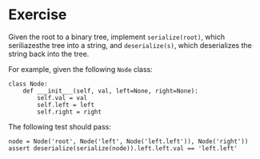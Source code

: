 # Exercise

Given the root to a binary tree, implement `serialize(root)`, which seriliazesthe tree into a string, and `deserialize(s)`, which deserializes the string back into the tree.

For example, given the following `Node` class:

```python3
class Node:
	def ___init___(self, val, left=None, right=None):
		self.val = val
		self.left = left
		self.right = right
```

The following test should pass:

```python3
node = Node('root', Node('left', Node('left.left')), Node('right'))
assert deserialize(serialize(node)).left.left.val == 'left.left'
```